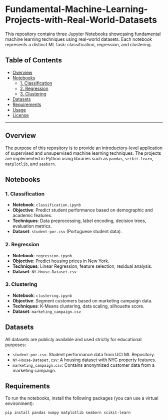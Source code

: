 # Fundamental-Machine-Learning-Projects-with-Real-World-Datasets


This repository contains three Jupyter Notebooks showcasing fundamental machine learning techniques using real-world datasets. Each notebook represents a distinct ML task: classification, regression, and clustering.

## Table of Contents

- [Overview](#overview)
- [Notebooks](#notebooks)
  - [1. Classification](#1-classification)
  - [2. Regression](#2-regression)
  - [3. Clustering](#3-clustering)
- [Datasets](#datasets)
- [Requirements](#requirements)
- [Usage](#usage)
- [License](#license)

---

## Overview

The purpose of this repository is to provide an introductory-level application of supervised and unsupervised machine learning techniques. The projects are implemented in Python using libraries such as `pandas`, `scikit-learn`, `matplotlib`, and `seaborn`.

## Notebooks

### 1. Classification

- **Notebook**: `classification.ipynb`
- **Objective**: Predict student performance based on demographic and academic features.
- **Techniques**: Data preprocessing, label encoding, decision trees, evaluation metrics.
- **Dataset**: `student-por.csv` (Portuguese student data).

### 2. Regression

- **Notebook**: `regression.ipynb`
- **Objective**: Predict housing prices in New York.
- **Techniques**: Linear Regression, feature selection, residual analysis.
- **Dataset**: `NY-House-Dataset.csv`

### 3. Clustering

- **Notebook**: `clustering.ipynb`
- **Objective**: Segment customers based on marketing campaign data.
- **Techniques**: K-Means clustering, data scaling, silhouette score.
- **Dataset**: `marketing_campaign.csv`

## Datasets

All datasets are publicly available and used strictly for educational purposes:

- `student-por.csv`: Student performance data from UCI ML Repository.
- `NY-House-Dataset.csv`: A housing dataset with NYC property features.
- `marketing_campaign.csv`: Contains anonymized customer data from a marketing campaign.

## Requirements

To run the notebooks, install the following packages (you can use a virtual environment):

```bash
pip install pandas numpy matplotlib seaborn scikit-learn
